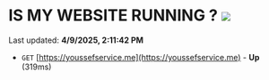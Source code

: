 # IS MY WEBSITE RUNNING ? [![](https://img.shields.io/static/v1?label=Sponsor&message=%E2%9D%A4&logo=GitHub&color=%23fe8e86)](https://github.com/sponsors/Youssef-Lehmam)

Last updated: **4/9/2025, 2:11:42 PM**

- `GET` [https://youssefservice.me](https://youssefservice.me) - **Up** (319ms)
